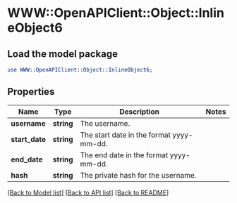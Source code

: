 # WWW::OpenAPIClient::Object::InlineObject6

## Load the model package
```perl
use WWW::OpenAPIClient::Object::InlineObject6;
```

## Properties
Name | Type | Description | Notes
------------ | ------------- | ------------- | -------------
**username** | **string** | The username. | 
**start_date** | **string** | The start date in the format yyyy-mm-dd. | 
**end_date** | **string** | The end date in the format yyyy-mm-dd. | 
**hash** | **string** | The private hash for the username. | 

[[Back to Model list]](../README.md#documentation-for-models) [[Back to API list]](../README.md#documentation-for-api-endpoints) [[Back to README]](../README.md)


